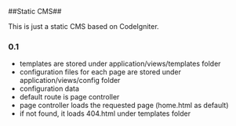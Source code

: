 ##Static CMS##

This is just a static CMS based on CodeIgniter.

### 0.1 ###

* templates are stored under application/views/templates folder
* configuration files for each page are stored under application/views/config folder
* configuration data 
* default route is page controller
* page controller loads the requested page (home.html as default)
* if not found, it loads 404.html under templates folder
